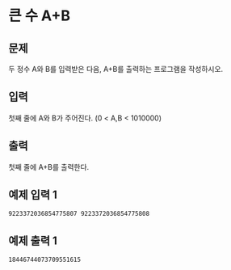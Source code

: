 # 큰 수 A+B

## 문제
두 정수 A와 B를 입력받은 다음, A+B를 출력하는 프로그램을 작성하시오.

## 입력
첫째 줄에 A와 B가 주어진다. (0 < A,B < 1010000)

## 출력
첫째 줄에 A+B를 출력한다.

## 예제 입력 1
```
9223372036854775807 9223372036854775808
```

## 예제 출력 1
```
18446744073709551615
```